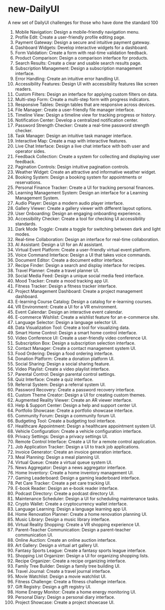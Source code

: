 # new-DailyUI
A new set of DailyUI challenges for those who have done the standard 100

1. Mobile Navigation: Design a mobile-friendly navigation menu.
2. Profile Edit: Create a user-friendly profile editing page.
3. Payment Gateway: Design a secure and intuitive payment gateway.
4. Dashboard Widgets: Develop interactive widgets for a dashboard.
5. Form Validation: Create a form with real-time validation feedback.
6. Product Comparison: Design a comparison interface for products.
7. Search Results: Create a clear and usable search results page.
8. Subscription Management: Design a subscription management interface.
9. Error Handling: Create an intuitive error handling UI.
10. Accessibility Features: Design UI with accessibility features like screen readers.
11. Custom Filters: Design an interface for applying custom filters on data.
12. Multi-step Form: Create a multi-step form with progress indicators.
13. Responsive Tables: Design tables that are responsive across devices.
14. File Manager: Create a user-friendly file manager interface.
15. Timeline View: Design a timeline view for tracking progress or history.
16. Notification Center: Develop a centralized notification center.
17. Password Strength Checker: Create a real-time password strength checker.
18. Task Manager: Design an intuitive task manager interface.
19. Interactive Map: Create a map with interactive features.
20. Live Chat Interface: Design a live chat interface with both user and operator sides.
21. Feedback Collection: Create a system for collecting and displaying user feedback.
22. Pagination Controls: Design intuitive pagination controls.
23. Weather Widget: Create an attractive and informative weather widget.
24. Booking System: Design a booking system for appointments or reservations.
25. Personal Finance Tracker: Create a UI for tracking personal finances.
26. Learning Management System: Design an interface for a Learning Management System.
27. Audio Player: Design a modern audio player interface.
28. Gallery Viewer: Create a gallery viewer with different layout options.
29. User Onboarding: Design an engaging onboarding experience.
30. Accessibility Checker: Create a tool for checking UI accessibility standards.
31. Dark Mode Toggle: Create a toggle for switching between dark and light modes.
32. Real-time Collaboration: Design an interface for real-time collaboration.
33. AI Assistant: Design a UI for an AI assistant.
34. Virtual Event Platform: Create a user-friendly virtual event platform.
35. Voice Command Interface: Design a UI that takes voice commands.
36. Document Editor: Create a document editor interface.
37. Recipe Finder: Design a search and display interface for recipes.
38. Travel Planner: Create a travel planner UI.
39. Social Media Feed: Design a unique social media feed interface.
40. Mood Tracker: Create a mood tracking app UI.
41. Fitness Tracker: Design a fitness tracker interface.
42. Project Management Dashboard: Create a project management dashboard.
43. E-learning Course Catalog: Design a catalog for e-learning courses.
44. VR Environment: Create a UI for a VR environment.
45. Event Calendar: Design an interactive event calendar.
46. E-commerce Wishlist: Create a wishlist feature for an e-commerce site.
47. Language Selector: Design a language selector UI.
48. Data Visualization Tool: Create a tool for visualizing data.
49. Smart Home Control: Design a smart home control interface.
50. Video Conference UI: Create a user-friendly video conference UI.
51. Subscription Box: Design a subscription selection interface.
52. Contact Manager: Create a contact management system UI.
53. Food Ordering: Design a food ordering interface.
54. Donation Platform: Create a donation platform UI.
55. Social Sharing: Design a social sharing feature.
56. Video Playlist: Create a video playlist interface.
57. Parental Control: Design parental control settings.
58. Quiz Interface: Create a quiz interface.
59. Referral System: Design a referral system UI.
60. Password Recovery: Create a password recovery interface.
61. Custom Theme Creator: Design a UI for creating custom themes.
62. Augmented Reality Viewer: Create an AR viewer interface.
63. Help & Support Center: Design a help and support center UI.
64. Portfolio Showcase: Create a portfolio showcase interface.
65. Community Forum: Design a community forum UI.
66. Budgeting Tool: Create a budgeting tool interface.
67. Healthcare Appointment: Design a healthcare appointment system UI.
68. Vehicle Configuration: Create a vehicle configuration interface.
69. Privacy Settings: Design a privacy settings UI.
70. Remote Control Interface: Create a UI for a remote control application.
71. Job Application Tracker: Design a UI to track job applications.
72. Invoice Generator: Create an invoice generation interface.
73. Meal Planning: Design a meal planning UI.
74. Virtual Queue: Create a virtual queue system UI.
75. News Aggregator: Design a news aggregator interface.
76. Home Inventory: Create a home inventory management UI.
77. Gaming Leaderboard: Design a gaming leaderboard interface.
78. Pet Care Tracker: Create a pet care tracking UI.
79. E-book Reader: Design an e-book reader interface.
80. Podcast Directory: Create a podcast directory UI.
81. Maintenance Scheduler: Design a UI for scheduling maintenance tasks.
82. Crypto Wallet: Create a cryptocurrency wallet interface.
83. Language Learning: Design a language learning app UI.
84. Home Renovation Planner: Create a home renovation planning UI.
85. Music Library: Design a music library interface.
86. Virtual Reality Shopping: Create a VR shopping experience UI.
87. Parent-Teacher Communication: Design a parent-teacher communication UI.
88. Online Auction: Create an online auction interface.
89. Art Gallery: Design a virtual art gallery UI.
90. Fantasy Sports League: Create a fantasy sports league interface.
91. Shopping List Organizer: Design a UI for organizing shopping lists.
92. Recipe Organizer: Create a recipe organizing interface.
93. Family Tree Builder: Design a family tree building UI.
94. Travel Journal: Create a travel journal interface.
95. Movie Watchlist: Design a movie watchlist UI.
96. Fitness Challenge: Create a fitness challenge interface.
97. Gift Registry: Design a gift registry UI.
98. Home Energy Monitor: Create a home energy monitoring UI.
99. Personal Diary: Design a personal diary interface.
100. Project Showcase: Create a project showcase UI.
